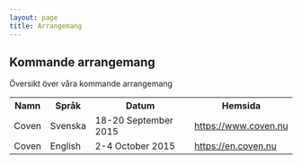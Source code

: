 ```yaml
---
layout: page
title: Arrangemang
---
```


## Kommande arrangemang
Översikt över våra kommande arrangemang

<table>
<tbody>
<tr>
<th>Namn</th>
<th>Språk</th>
<th>Datum</th>
<th>Hemsida</th>
</tr>
<tr>
<td>Coven</td>
<td>Svenska</td>
<td>18-20 September 2015</td>
<td><a href="https://www.coven.nu">https://www.coven.nu</a></td>
</tr>
<tr>
<td>Coven</td>
<td>English</td>
<td>2-4 October 2015</td>
<td><a href="https://en.coven.nu">https://en.coven.nu</a></td>
</tr>
</tbody>
</table>

